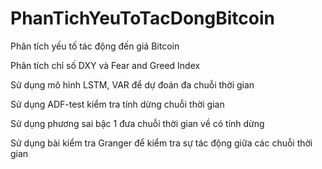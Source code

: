 # PhanTichYeuToTacDongBitcoin
Phân tích yếu tố tác động đến giá Bitcoin

Phân tích chỉ số DXY và Fear and Greed Index 

Sử dụng mô hình LSTM, VAR để dự đoán đa chuỗi thời gian

Sử dụng ADF-test kiểm tra tính dừng chuỗi thời gian 

Sử dụng phương sai bậc 1 đưa chuỗi thời gian về có tính dừng

Sử dụng bài kiểm tra Granger để kiểm tra sự tác động giữa các chuỗi thời gian 
